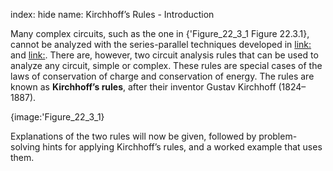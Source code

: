 index: hide
name: Kirchhoff’s Rules - Introduction

Many complex circuits, such as the one in {'Figure_22_3_1 Figure 22.3.1}, cannot be analyzed with the series-parallel techniques developed in <link:> and <link:>. There are, however, two circuit analysis rules that can be used to analyze any circuit, simple or complex. These rules are special cases of the laws of conservation of charge and conservation of energy. The rules are known as  **Kirchhoff’s rules**, after their inventor Gustav Kirchhoff (1824–1887).


{image:'Figure_22_3_1}
        

Explanations of the two rules will now be given, followed by problem-solving hints for applying Kirchhoff’s rules, and a worked example that uses them.
